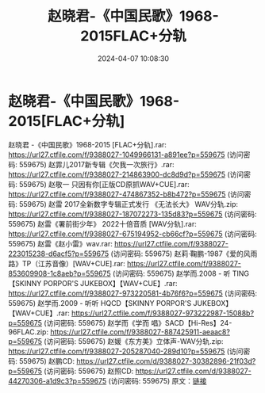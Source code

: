 ﻿---
title: 赵晓君-《中国民歌》1968-2015FLAC+分轨
date: 2024-04-07 10:08:30
categories: WAV车载音乐、镜像
tags: 华语中文
---
# 赵晓君-《中国民歌》1968-2015[FLAC+分轨]

赵晓君 -《中国民歌》1968-2015 [FLAC+分轨].rar:
https://url27.ctfile.com/f/9388027-1049966131-a891ee?p=559675
(访问密码: 559675)
赵霏儿2017新专辑《欠我一次旅行》.rar: https://url27.ctfile.com/f/9388027-214863900-dc8d9d?p=559675
(访问密码: 559675)
赵敬一 只因有你[正版CD原抓WAV+CUE].rar: https://url27.ctfile.com/f/9388027-474867352-b8b472?p=559675
(访问密码: 559675)
赵雷 2017全新数字专辑正式发行 《无法长大》 WAV分轨.zip: https://url27.ctfile.com/f/9388027-187072273-135d83?p=559675
(访问密码: 559675)
赵雷《署前街少年》 2022十倍音质 [WAV分轨].rar: https://url27.ctfile.com/f/9388027-675194952-cb66cf?p=559675
(访问密码: 559675)
赵雷《赵小雷》wav.rar: https://url27.ctfile.com/f/9388027-223015238-d6acf5?p=559675
(访问密码: 559675)
赵莉·鞠鹏-1987《爱的风雨路》TP（江苏音像）[WAV+CUE].rar: https://url27.ctfile.com/f/9388027-853609908-1c8aeb?p=559675
(访问密码: 559675)
赵学而.2008 - 听 TING【SKINNY PORPOR'S JUKEBOX】【WAV+CUE】.rar:
https://url27.ctfile.com/f/9388027-973220581-4b76f6?p=559675
(访问密码: 559675)
赵学而.2009 - 听听 HQCD【SKINNY PORPOR'S JUKEBOX】【WAV+CUE】.rar:
https://url27.ctfile.com/f/9388027-973222987-15088b?p=559675
(访问密码: 559675)
赵学而《学而 唱》SACD【Hi-Res】24-96FLAC.zip: https://url27.ctfile.com/f/9388027-887425911-aeaac8?p=559675
(访问密码: 559675)
赵媛《东方美》立体声-WAV分轨.zip: https://url27.ctfile.com/f/9388027-205287040-289d10?p=559675
(访问密码: 559675)
赵鹏CD: https://url27.ctfile.com/d/9388027-30382896-21f03d?p=559675
(访问密码: 559675)
赵照CD: https://url27.ctfile.com/d/9388027-44270306-a1d9c3?p=559675
(访问密码: 559675)
原文：[链接](https://blog.sina.com.cn/s/blog_1647c7e760103151j.html)